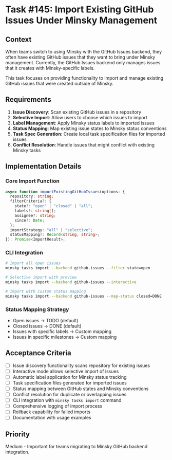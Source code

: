 # Task #145: Import Existing GitHub Issues Under Minsky Management

## Context

When teams switch to using Minsky with the GitHub Issues backend, they often have existing GitHub issues that they want to bring under Minsky management. Currently, the GitHub Issues backend only manages issues that it creates with Minsky-specific labels.

This task focuses on providing functionality to import and manage existing GitHub issues that were created outside of Minsky.

## Requirements

1. **Issue Discovery**: Scan existing GitHub issues in a repository
2. **Selective Import**: Allow users to choose which issues to import
3. **Label Management**: Apply Minsky status labels to imported issues
4. **Status Mapping**: Map existing issue states to Minsky status conventions
5. **Task Spec Generation**: Create local task specification files for imported issues
6. **Conflict Resolution**: Handle issues that might conflict with existing Minsky tasks

## Implementation Details

### Core Import Function

```typescript
async function importExistingGitHubIssues(options: {
  repository: string;
  filterCriteria?: {
    state?: "open" | "closed" | "all";
    labels?: string[];
    assignee?: string;
    since?: Date;
  };
  importStrategy: "all" | "selective";
  statusMapping?: Record<string, string>;
}): Promise<ImportResult>;
```

### CLI Integration

```bash
# Import all open issues
minsky tasks import --backend github-issues --filter state=open

# Selective import with preview
minsky tasks import --backend github-issues --interactive

# Import with custom status mapping
minsky tasks import --backend github-issues --map-status closed=DONE
```

### Status Mapping Strategy

- Open issues → TODO (default)
- Closed issues → DONE (default)
- Issues with specific labels → Custom mapping
- Issues in specific milestones → Custom mapping

## Acceptance Criteria

- [ ] Issue discovery functionality scans repository for existing issues
- [ ] Interactive mode allows selective import of issues
- [ ] Automatic label application for Minsky status tracking
- [ ] Task specification files generated for imported issues
- [ ] Status mapping between GitHub states and Minsky conventions
- [ ] Conflict resolution for duplicate or overlapping issues
- [ ] CLI integration with `minsky tasks import` command
- [ ] Comprehensive logging of import process
- [ ] Rollback capability for failed imports
- [ ] Documentation with usage examples

## Priority

Medium - Important for teams migrating to Minsky GitHub backend integration.
